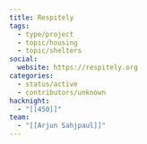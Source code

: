 ```yaml
---
title: Respitely
tags:
  - type/project
  - topic/housing
  - topic/shelters
social:
  website: https://respitely.org
categories:
  - status/active
  - contributors/unknown
hacknight:
  - "[[450]]"
team:
  - "[[Arjun Sahjpaul]]"
---
```


